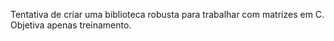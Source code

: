 Tentativa de criar uma biblioteca robusta para trabalhar com matrizes em C.
Objetiva apenas treinamento.
